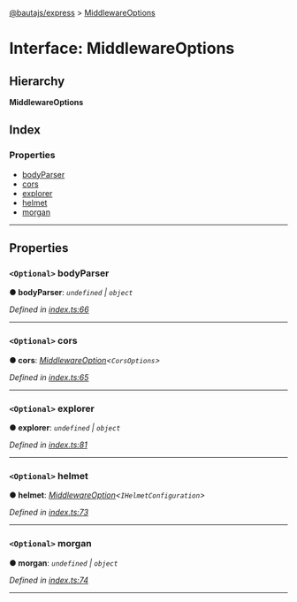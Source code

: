 [@bautajs/express](../README.md) > [MiddlewareOptions](../interfaces/middlewareoptions.md)

# Interface: MiddlewareOptions

## Hierarchy

**MiddlewareOptions**

## Index

### Properties

* [bodyParser](middlewareoptions.md#bodyparser)
* [cors](middlewareoptions.md#cors)
* [explorer](middlewareoptions.md#explorer)
* [helmet](middlewareoptions.md#helmet)
* [morgan](middlewareoptions.md#morgan)

---

## Properties

<a id="bodyparser"></a>

### `<Optional>` bodyParser

**● bodyParser**: *`undefined` \| `object`*

*Defined in [index.ts:66](https://github.axa.com/Digital/bauta-nodejs/blob/167ddcc/packages/bautajs-express/src/index.ts#L66)*

___
<a id="cors"></a>

### `<Optional>` cors

**● cors**: *[MiddlewareOption](middlewareoption.md)<`CorsOptions`>*

*Defined in [index.ts:65](https://github.axa.com/Digital/bauta-nodejs/blob/167ddcc/packages/bautajs-express/src/index.ts#L65)*

___
<a id="explorer"></a>

### `<Optional>` explorer

**● explorer**: *`undefined` \| `object`*

*Defined in [index.ts:81](https://github.axa.com/Digital/bauta-nodejs/blob/167ddcc/packages/bautajs-express/src/index.ts#L81)*

___
<a id="helmet"></a>

### `<Optional>` helmet

**● helmet**: *[MiddlewareOption](middlewareoption.md)<`IHelmetConfiguration`>*

*Defined in [index.ts:73](https://github.axa.com/Digital/bauta-nodejs/blob/167ddcc/packages/bautajs-express/src/index.ts#L73)*

___
<a id="morgan"></a>

### `<Optional>` morgan

**● morgan**: *`undefined` \| `object`*

*Defined in [index.ts:74](https://github.axa.com/Digital/bauta-nodejs/blob/167ddcc/packages/bautajs-express/src/index.ts#L74)*

___

